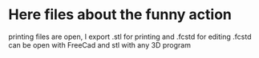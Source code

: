 # Here files about the funny action

printing files are open, I export .stl for printing and .fcstd for editing
.fcstd can be open with FreeCad and stl with any 3D program







